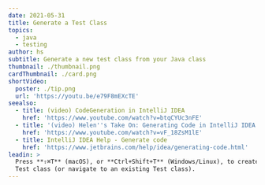 ```yaml
---
date: 2021-05-31
title: Generate a Test Class
topics:
  - java
  - testing
author: hs
subtitle: Generate a new test class from your Java class
thumbnail: ./thumbnail.png
cardThumbnail: ./card.png
shortVideo:
  poster: ./tip.png
  url: 'https://youtu.be/e79F8mEXcTE'
seealso:
  - title: (video) CodeGeneration in IntelliJ IDEA
    href: 'https://www.youtube.com/watch?v=btqCYUc3nFE'
  - title: '(video) Helen''s Take On: Generating Code in IntelliJ IDEA'
    href: 'https://www.youtube.com/watch?v=vF_18ZsM1lE'
  - title: IntelliJ IDEA Help - Generate code
    href: 'https://www.jetbrains.com/help/idea/generating-code.html'
leadin: >
  Press **⇧⌘T** (macOS), or **Ctrl+Shift+T** (Windows/Linux), to create the new
  Test class (or navigate to an existing Test class).
---
```


